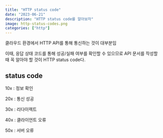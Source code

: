```yaml
---
title: "HTTP status code"
date: "2023-06-21"
description: "HTTP status code를 알아보자"
image: http-status-codes.png
categories: ["http"]
---
```


클라우드 환경에서 HTTP API를 통해 통신하는 것이 대부분임

이때, 응답 상태 코드를 통해 성공/실패 여부를 확인할 수 있으므로 API 문서를 작성할 때 꼭 알아야 할 것이 HTTP status code다.

## status code

10x : 정보 확인

20x : 통신 성공

30x : 리다이렉트

40x : 클라이언트 오류

50x : 서버 오류
